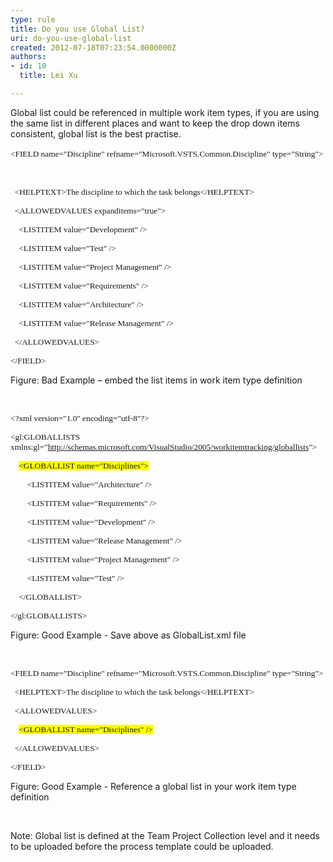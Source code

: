 ```yaml
---
type: rule
title: Do you use Global List?
uri: do-you-use-global-list
created: 2012-07-18T07:23:54.0000000Z
authors:
- id: 10
  title: Lei Xu

---
```




<span class='intro'> <p class="MsoListParagraph"><a name="OLE_LINK16"></a><a name="OLE_LINK15"></a>Global list could be referenced in multiple work item types, if you
are using the same list in different places and want to keep the drop down
items consistent, global list is the best practise.&#160;</p> </span>

​​<span style="font-size&#58;10pt;font-family&#58;consolas;">&lt;FIELD
name=&quot;Discipline&quot;
refname=&quot;Microsoft.VSTS.Common.Discipline&quot;
type=&quot;String&quot;&gt;</span><p class="MsoListParagraph"><a name="OLE_LINK19"></a>&#160;</p>

<p class="MsoListParagraph"><span style="font-size&#58;10pt;font-family&#58;consolas;">&#160;
&lt;HELPTEXT&gt;The discipline to which the task belongs&lt;/HELPTEXT&gt;</span></p>

<p class="MsoListParagraph"><span style="font-size&#58;10pt;font-family&#58;consolas;">&#160;
&lt;ALLOWEDVALUES expanditems=&quot;true&quot;&gt;</span></p>

<p class="MsoListParagraph"><span style="font-size&#58;10pt;font-family&#58;consolas;">&#160;&#160;&#160;
&lt;LISTITEM value=&quot;Development&quot; /&gt;</span></p>

<p class="MsoListParagraph"><span style="font-size&#58;10pt;font-family&#58;consolas;">&#160;&#160;&#160;
&lt;LISTITEM value=&quot;Test&quot; /&gt;</span></p>

<p class="MsoListParagraph"><span style="font-size&#58;10pt;font-family&#58;consolas;">&#160;&#160;&#160;
&lt;LISTITEM value=&quot;Project Management&quot; /&gt;</span></p>

<p class="MsoListParagraph"><span style="font-size&#58;10pt;font-family&#58;consolas;">&#160;&#160;&#160;
&lt;LISTITEM value=&quot;Requirements&quot; /&gt;</span></p>

<p class="MsoListParagraph"><span style="font-size&#58;10pt;font-family&#58;consolas;">&#160;&#160;&#160;
&lt;LISTITEM value=&quot;Architecture&quot; /&gt;</span></p>

<p class="MsoListParagraph"><span style="font-size&#58;10pt;font-family&#58;consolas;">&#160;&#160;&#160;
&lt;LISTITEM value=&quot;Release Management&quot; /&gt;</span></p>

<p class="MsoListParagraph"><span style="font-size&#58;10pt;font-family&#58;consolas;">&#160;
&lt;/ALLOWEDVALUES&gt;</span></p>

<p class="MsoListParagraph"><span style="font-size&#58;10pt;font-family&#58;consolas;">&lt;/FIELD&gt;</span></p>

<p class="MsoListParagraph">Figure&#58; Bad Example – embed the list items in
work item type definition </p>

<p class="MsoListParagraph">&#160;</p>

<p class="MsoListParagraph"><span style="font-size&#58;10pt;font-family&#58;consolas;">&lt;?xml
version=&quot;1.0&quot; encoding=&quot;utf-8&quot;?&gt;</span></p>

<p class="MsoListParagraph"><span style="font-size&#58;10pt;font-family&#58;consolas;">&lt;gl&#58;GLOBALLISTS
xmlns&#58;gl=&quot;</span><a href="http&#58;//schemas.microsoft.com/VisualStudio/2005/workitemtracking/globallists"><span style="font-size&#58;10pt;font-family&#58;consolas;">http&#58;//schemas.microsoft.com/VisualStudio/2005/workitemtracking/globallists</span></a><span style="font-size&#58;10pt;font-family&#58;consolas;">&quot;&gt;</span></p>

<p class="MsoListParagraph"><span style="font-size&#58;10pt;font-family&#58;consolas;">&#160;&#160;&#160;
<span style="background-color&#58;yellow;">&lt;GLOBALLIST
name=&quot;Disciplines&quot;&gt;</span></span></p>

<p class="MsoListParagraph"><span style="font-size&#58;10pt;font-family&#58;consolas;">&#160;&#160;&#160;&#160;&#160;&#160;&#160;
&lt;LISTITEM value=&quot;Architecture&quot; /&gt;</span></p>

<p class="MsoListParagraph"><span style="font-size&#58;10pt;font-family&#58;consolas;">&#160;&#160;&#160;&#160;&#160;&#160;&#160;
&lt;LISTITEM value=&quot;Requirements&quot; /&gt;</span></p>

<p class="MsoListParagraph"><span style="font-size&#58;10pt;font-family&#58;consolas;">&#160;&#160;&#160;&#160;&#160;&#160;&#160;
&lt;LISTITEM value=&quot;Development&quot; /&gt;</span></p>

<p class="MsoListParagraph"><span style="font-size&#58;10pt;font-family&#58;consolas;">&#160;&#160;&#160;&#160;&#160;&#160;&#160;
&lt;LISTITEM value=&quot;Release Management&quot; /&gt;</span></p>

<p class="MsoListParagraph"><span style="font-size&#58;10pt;font-family&#58;consolas;">&#160;&#160;&#160;&#160;&#160;&#160;&#160;
&lt;LISTITEM value=&quot;Project Management&quot; /&gt;</span></p>

<p class="MsoListParagraph"><span style="font-size&#58;10pt;font-family&#58;consolas;">&#160;&#160;&#160;&#160;&#160;&#160;&#160;
&lt;LISTITEM value=&quot;Test&quot; /&gt;</span></p>

<p class="MsoListParagraph"><span style="font-size&#58;10pt;font-family&#58;consolas;">&#160;&#160;&#160;
&lt;/GLOBALLIST&gt;</span></p>

<p class="MsoListParagraph"><span style="font-size&#58;10pt;font-family&#58;consolas;">&lt;/gl&#58;GLOBALLISTS&gt;</span></p>

<p class="MsoListParagraph">Figure&#58; Good Example - Save above as
GlobalList.xml file</p>

<p class="MsoListParagraph">&#160;</p>

<p class="MsoListParagraph"><span style="font-size&#58;10pt;font-family&#58;consolas;">&lt;FIELD
name=&quot;Discipline&quot;
refname=&quot;Microsoft.VSTS.Common.Discipline&quot; type=&quot;String&quot;&gt;</span></p>

<p class="MsoListParagraph"><span style="font-size&#58;10pt;font-family&#58;consolas;">&#160;
&lt;HELPTEXT&gt;The discipline to which the task belongs&lt;/HELPTEXT&gt;</span></p>

<p class="MsoListParagraph"><span style="font-size&#58;10pt;font-family&#58;consolas;">&#160;
&lt;ALLOWEDVALUES&gt;</span></p>

<p class="MsoListParagraph"><span style="font-size&#58;10pt;font-family&#58;consolas;">&#160;&#160;&#160;
<span style="background-color&#58;yellow;">&lt;GLOBALLIST
name=&quot;Disciplines&quot; /&gt;</span></span></p>

<p class="MsoListParagraph"><span style="font-size&#58;10pt;font-family&#58;consolas;">&#160;
&lt;/ALLOWEDVALUES&gt;</span></p>

<p class="MsoListParagraph"><span style="font-size&#58;10pt;font-family&#58;consolas;">&lt;/FIELD&gt;</span></p>

<p class="MsoListParagraph">Figure&#58; Good Example - Reference a global list
in your work item type definition </p>

<p class="MsoListParagraph">&#160;</p>

<p class="MsoListParagraph">Note&#58; Global list is defined at the Team
Project Collection level and it needs to be uploaded before the process
template could be uploaded.&#160;</p>



